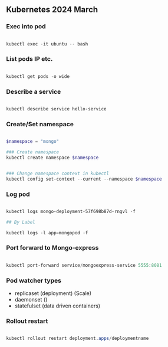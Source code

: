 ## Kubernetes 2024 March


### Exec into pod

```powershell

kubectl exec -it ubuntu -- bash

```


### List pods IP etc.

```powershell

kubectl get pods -o wide

```

### Describe a service 

```powershell

kubectl describe service hello-service

```


### Create/Set namespace

```powershell

$namespace = "mongo"

### Create namespace
kubectl create namespace $namespace


### Change namespace context in kubectl
kubectl config set-context --current --namespace $namespace

```

### Log pod

```powershell

kubectl logs mongo-deployment-57f698b87d-rngvl -f

## By Label

kubectl logs -l app=mongopod -f

```

### Port forward to Mongo-express

```powershell

kubectl port-forward service/mongoexpress-service 5555:8081

```



### Pod watcher types


- replicaset (deployment) (Scale)
- daemonset ()
- statefulset (data driven containers)


### 

### Rollout restart

```powershell

kubectl rollout restart deployment.apps/deploymentname

```